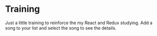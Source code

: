 # Training

Just a little training to reinforce the my React and Redux studying. Add a song to your list and select the song to see the details.
